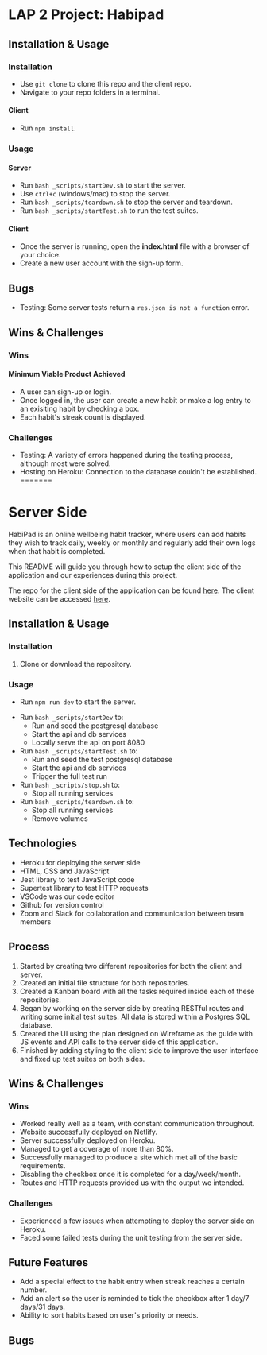 
# LAP 2 Project: Habipad

## Installation & Usage

### Installation
- Use `git clone` to clone this repo and the client repo.
- Navigate to your repo folders in a terminal.

#### Client
- Run `npm install`.

### Usage

#### Server
- Run `bash _scripts/startDev.sh` to start the server.
- Use `ctrl+c` (windows/mac) to stop the server.
- Run `bash _scripts/teardown.sh` to stop the server and teardown.
- Run `bash _scripts/startTest.sh` to run the test suites.

#### Client
- Once the server is running, open the **index.html** file with a browser of your choice.
- Create a new user account with the sign-up form.

## Bugs
- Testing: Some server tests return a `res.json is not a function` error.

## Wins & Challenges

### Wins
#### Minimum Viable Product Achieved
- A user can sign-up or login.
- Once logged in, the user can create a new habit or make a log entry to an exisiting habit by checking a box.
- Each habit's streak count is displayed.

### Challenges
- Testing: A variety of errors happened during the testing process, although most were solved.
- Hosting on Heroku: Connection to the database couldn't be established.
=======
# Server Side

HabiPad is an online wellbeing habit tracker, where users can add habits they wish to track daily, weekly or monthly and regularly add their own logs when that habit is completed.

This README will guide you through how to setup the client side of the application and our experiences during this project.

The repo for the client side of the application can be found [here](https://github.com/Forum-123/Lap-2-Project-Client). The client website can be accessed [here](https://wellbeing-habit-tracker-client.netlify.app/).

## Installation & Usage

### Installation

1. Clone or download the repository.

### Usage

* Run `npm run dev` to start the server.

- Run `bash _scripts/startDev` to:
    * Run and seed the postgresql database
    * Start the api and db services
    * Locally serve the api on port 8080
- Run `bash _scripts/startTest.sh` to:
    * Run and seed the test postgresql database
    * Start the api and db services
    * Trigger the full test run
- Run `bash _scripts/stop.sh` to:
    * Stop all running services
- Run `bash _scripts/teardown.sh` to:
    * Stop all running services
    * Remove volumes

## Technologies

* Heroku for deploying the server side
* HTML, CSS and JavaScript
* Jest library to test JavaScript code
* Supertest library to test HTTP requests
* VSCode was our code editor
* Github for version control
* Zoom and Slack for collaboration and communication between team members

## Process

1. Started by creating two different repositories for both the client and server.
2. Created an initial file structure for both repositories.
3. Created a Kanban board with all the tasks required inside each of these repositories.
4. Began by working on the server side by creating RESTful routes and writing some initial test suites. All data is stored within a Postgres SQL database. 
5. Created the UI using the plan designed on Wireframe as the guide with JS events and API calls to the server side of this application.
6. Finished by adding styling to the client side to improve the user interface and fixed up test suites on both sides.

## Wins & Challenges

### Wins

* Worked really well as a team, with constant communication throughout.
* Website successfully deployed on Netlify.
* Server successfully deployed on Heroku.
* Managed to get a coverage of more than 80%.
* Successfully managed to produce a site which met all of the basic requirements.
* Disabling the checkbox once it is completed for a day/week/month.
* Routes and HTTP requests provided us with the output we intended.

### Challenges

* Experienced a few issues when attempting to deploy the server side on Heroku.
* Faced some failed tests during the unit testing from the server side.

## Future Features

* Add a special effect to the habit entry when streak reaches a certain number.
* Add an alert so the user is reminded to tick the checkbox after 1 day/7 days/31 days.
* Ability to sort habits based on user's priority or needs.

## Bugs


